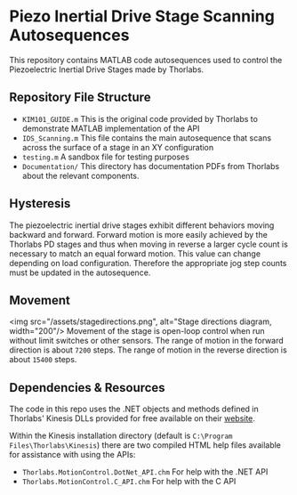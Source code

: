 # Piezo Inertial Drive Stage Scanning Autosequences

This repository contains MATLAB code autosequences used to control the Piezoelectric Inertial Drive Stages
made by Thorlabs.

## Repository File Structure
- `KIM101_GUIDE.m` This is the original code provided by Thorlabs to demonstrate MATLAB implementation of the API
- `IDS_Scanning.m` This file contains the main autosequence that scans across the surface of a stage in an XY configuration
- `testing.m`      A sandbox file for testing purposes
- `Documentation/` This directory has documentation PDFs from Thorlabs about the relevant components.

## Hysteresis
The piezoelectric inertial drive stages exhibit different behaviors moving backward and forward. Forward motion
is more easily achieved by the Thorlabs PD stages and thus when moving in reverse a larger cycle count is necessary
to match an equal forward motion. This value can change depending on load configuration. Therefore the
appropriate jog step counts must be updated in the autosequence.

## Movement
<img src="/assets/stagedirections.png", alt="Stage directions diagram, width="200"/>
Movement of the stage is open-loop control when run without limit switches or other sensors.
The range of motion in the forward direction is about `7200` steps.
The range of motion in the reverse direction is about `15400` steps.

## Dependencies & Resources
The code in this repo uses the .NET objects and methods defined in Thorlabs' Kinesis DLLs provided for free
available on their [website](https://www.thorlabs.com/software_pages/ViewSoftwarePage.cfm?Code=Motion_Control&viewtab=0).

Within the Kinesis installation directory (default is `C:\Program Files\Thorlabs\Kinesis`) there are two 
compiled HTML help files available for assistance with using the APIs:
- `Thorlabs.MotionControl.DotNet_API.chm` For help with the .NET API
- `Thorlabs.MotionControl.C_API.chm` For help with the C API
